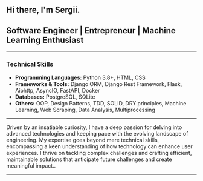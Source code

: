   ## Hi there, I'm Sergii.

## Software Engineer | Entrepreneur | Machine Learning Enthusiast


---

### Technical Skills

- **Programming Languages:** Python 3.8+, HTML, CSS
- **Frameworks & Tools:** Django ORM, Django Rest Framework, Flask, Aiohttp, AsyncIO, FastAPI, Docker
- **Databases:** PostgreSQL, SQLite
- **Others:** OOP, Design Patterns, TDD, SOLID, DRY principles, Machine Learning, Web Scraping, Data Analysis, Multiprocessing

---


Driven by an insatiable curiosity, I have a deep passion for delving into advanced technologies and keeping pace with the evolving landscape of engineering. My expertise goes beyond mere technical skills, encompassing a keen understanding of how technology can enhance user experiences. I thrive on tackling complex challenges and crafting efficient, maintainable solutions that anticipate future challenges and create meaningful impact..

---

